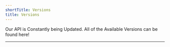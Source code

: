 ```yaml
---
shortTitle: Versions
title: Versions
---
```


Our API is Constantly being Updated. All of the Available Versions can be found here!

---

<Overview />